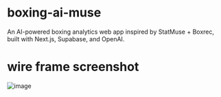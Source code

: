 # boxing-ai-muse
An AI-powered boxing analytics web app inspired by StatMuse + Boxrec, built with Next.js, Supabase, and OpenAI.

# wire frame screenshot
![image](https://github.com/user-attachments/assets/d252969a-ff1f-4af8-99f2-0e82d37ffc71)
